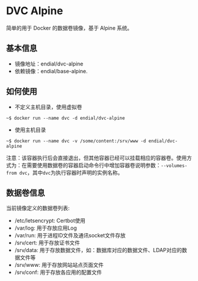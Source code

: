 # DVC Alpine

简单的用于 Docker 的数据卷镜像，基于 Alpine 系统。



## 基本信息

* 镜像地址：endial/dvc-alpine
* 依赖镜像：endial/base-alpine.



## 如何使用

* 不定义主机目录，使用虚拟卷

```
~$ docker run --name dvc -d endial/dvc-alpine
```

* 使用主机目录

```
~$ docker run --name dvc -v /some/content:/srv/www -d endial/dvc-alpine
```

注意：该容器执行后会直接退出，但其他容器已经可以挂载相应的容器卷。使用方式为：在需要使用数据卷的容器启动命令行中增加容器卷说明参数：`--volumes-from dvc`，其中`dvc`为执行容器时声明的实例名称。



## 数据卷信息

当前镜像定义的数据卷列表:

* /etc/letsencrypt: Certbot使用
* /var/log: 用于存放应用Log
* /var/run: 用于进程ID文件及通讯socket文件存放
* /srv/cert: 用于存放证书文件
* /srv/data: 用于存放数据文件，如：数据库对应的数据文件、LDAP对应的数据文件等
* /srv/www: 用于存放网站站点页面文件
* /srv/conf: 用于存放各应用的配置文件
